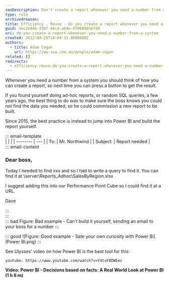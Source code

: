 ```yaml
---
seoDescription: Don't create a report whenever you need a number from a system. Instead, use Power BI to build a reusable report and satisfy your own curiosity.
type: rule
archivedreason:
title: Efficiency - Reuse - Do you create a report whenever you need a number from a system?
guid: 4ec2e94b-d3bf-44cd-a64e-0700048567d0
uri: do-you-create-a-report-whenever-you-need-a-number-from-a-system
created: 2012-09-25T18:04:31.0000000Z
authors:
  - title: Adam Cogan
    url: https://ww.ssw.com.au/people/adam-cogan
related: []
redirects:
  - efficiency-reuse-do-you-create-a-report-whenever-you-need-a-number-from-a-system
---
```


Whenever you need a number from a system you should think of how you can create a report, so next time you can press a button to get the result.

<!--endintro-->

If you found yourself doing ad-hoc reports, or random SQL queries, a few years ago, the best thing to do was to make sure the boss knows you could not find the data you needed, so he could commission a new report to be built.

Since 2015, the best practice is instead to jump into Power BI and build the report yourself.

::: email-template  
| | |
| -------- | --- |
| To: | Mr. Northwind |
| Subject: | Report needed |  
::: email-content

### Dear boss,

Today I needed to find xxx and so I had to write a query to find it. You can find it at \\server\Reports_Adhoc\SalesByRegion.xlsx

I suggest adding this into our Performance Point Cube so I could find it at a URL.

Dave

:::  
:::  
::: bad
Figure: Bad example - Can't build it yourself, sending an email to your boss for a number
:::

::: good
![Figure: Good example - Sate your own curiosity with Power BI](Power BI.png)
:::

See Ulysses' video on how Power BI is the best tool for this:

`youtube: https://www.youtube.com/watch?v=Y4tvF0DWEec`

**Video: Power BI - Decisions based on facts: A Real World Look at Power BI (1 h 6 m)**
